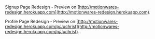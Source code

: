 Signup Page Redesign - Preview on [http://motionwares-redesign.herokuapp.com](http://motionwares-redesign.herokuapp.com).

Profile Page Redesign - Preview on [http://motionwares-redesign.herokuapp.com/p/Juchrist](http://motionwares-redesign.herokuapp.com/p/Juchrist).
